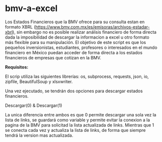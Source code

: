 # bmv-a-excel

Los Estados Financieros que la BMV ofrece para su consulta estan en formato XBRL (https://www.bmv.com.mx/es/emisoras/archivos-estadar-xbrl), sin embargo no es posible realizar análisis financiero de forma directa dada la imposibilidad de descargar la informacion a excel u otro formato más flexible para su manipulación. El objetivo de este script es que los pequeños inversionistas, estudiantes, profesores o interesados en el mundo financiero en México puedan acceder de forma directa a los estados financieros de empresas que cotizan en la BMV.

**Requisitos:**

El scrip utiliza las siguientes librerías: os, subprocess, requests, json, io, zipfile, BeautifulSoup y xlsxwriter.

Una vez ejecutado, se tendrán dos opciones para descargar estados financieros.

Descargar(0) & Descargar(1)

La unica diferencia entre ambos es que 0 permite descargar una sola vez la lista de links, se guardará como variable y permite evitar la conexion a la pagina de la BMV para solicitad la lista actualizada de links. Mientras que 1 se conecta cada vez y actualiza la lista de links, de forma que siempre tendrá la version mas actualizada.

